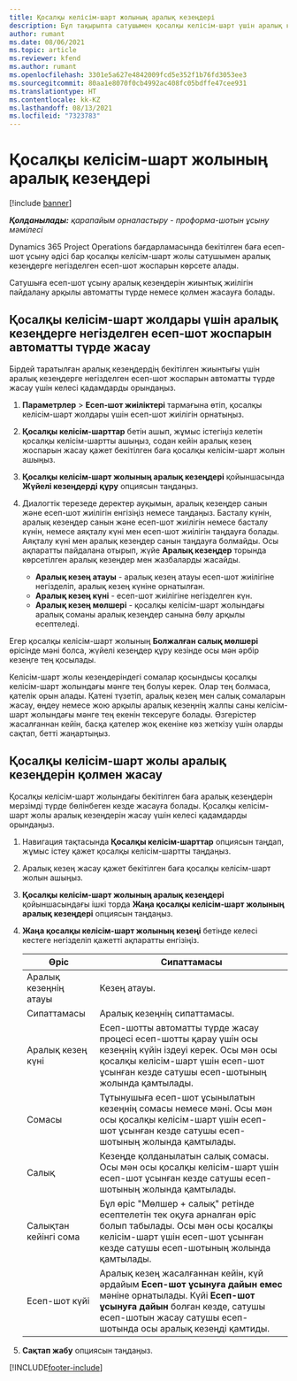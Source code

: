 ```yaml
---
title: Қосалқы келісім-шарт жолының аралық кезеңдері
description: Бұл тақырыпта сатушымен қосалқы келісім-шарт үшін аралық кезеңдерге негізделген есеп-шот жоспарын жасау және сақтау жолы түсіндірілген.
author: rumant
ms.date: 08/06/2021
ms.topic: article
ms.reviewer: kfend
ms.author: rumant
ms.openlocfilehash: 3301e5a627e4842009fcd5e352f1b76fd3053ee3
ms.sourcegitcommit: 80aa1e8070f0cb4992ac408fc05bdffe47cee931
ms.translationtype: HT
ms.contentlocale: kk-KZ
ms.lasthandoff: 08/13/2021
ms.locfileid: "7323783"
---
```

# <a name="subcontract-line-milestones"></a>Қосалқы келісім-шарт жолының аралық кезеңдері

[!include [banner](../../includes/dataverse-preview.md)]

_**Қолданылады:** қарапайым орналастыру - проформа-шотын ұсыну мәмілесі_

Dynamics 365 Project Operations бағдарламасында бекітілген баға есеп-шот ұсыну әдісі бар қосалқы келісім-шарт жолы сатушымен аралық кезеңдерге негізделген есеп-шот жоспарын көрсете алады.

Сатушыға есеп-шот ұсыну аралық кезеңдерін жиынтық жиілігін пайдалану арқылы автоматты түрде немесе қолмен жасауға болады.

## <a name="automatically-create-a-milestone-based-invoice-schedule-for-a-subcontract-line"></a>Қосалқы келісім-шарт жолдары үшін аралық кезеңдерге негізделген есеп-шот жоспарын автоматты түрде жасау

Бірдей таратылған аралық кезеңдердің бекітілген жиынтығы үшін аралық кезеңдерге негізделген есеп-шот жоспарын автоматты түрде жасау үшін келесі қадамдарды орындаңыз.

1. **Параметрлер** > **Есеп-шот жиіліктері** тармағына өтіп, қосалқы келісім-шарт жолдары үшін есеп-шот жиілігін орнатыңыз.
2. **Қосалқы келісім-шарттар** бетін ашып, жұмыс істегіңіз келетін қосалқы келісім-шартты ашыңыз, содан кейін аралық кезең жоспарын жасау қажет бекітілген баға қосалқы келісім-шарт жолын ашыңыз.
3. **Қосалқы келісім-шарт жолының аралық кезеңдері** қойыншасында **Жүйелі кезеңдерді құру** опциясын таңдаңыз.
4. Диалогтік терезеде деректер ауқымын, аралық кезеңдер санын және есеп-шот жиілігін енгізіңіз немесе таңдаңыз. Басталу күнін, аралық кезеңдер санын және есеп-шот жиілігін немесе басталу күнін, немесе аяқталу күні мен есеп-шот жиілігін таңдауға болады. Аяқталу күні мен аралық кезеңдер санын таңдауға болмайды.
Осы ақпаратты пайдалана отырып, жүйе **Аралық кезеңдер** торында көрсетілген аралық кезеңдер мен жазбаларды жасайды.

   - **Аралық кезең атауы** - аралық кезең атауы есеп-шот жиілігіне негізделіп, аралық кезең күніне орнатылған.
   - **Аралық кезең күні** - есеп-шот жиілігіне негізделген күн.
   - **Аралық кезең мөлшері** - қосалқы келісім-шарт жолындағы аралық соманы аралық кезеңдер санына бөлу арқылы есептеледі.

Егер қосалқы келісім-шарт жолының **Болжалған салық мөлшері** өрісінде мәні болса, жүйелі кезеңдер құру кезінде осы мән әрбір кезеңге тең қосылады.

Келісім-шарт жолы кезеңдеріндегі сомалар қосындысы қосалқы келісім-шарт жолындағы мәнге тең болуы керек. Олар тең болмаса, қателік орын алады. Қатені түзетіп, аралық кезең мен салық сомаларын жасау, өңдеу немесе жою арқылы аралық кезеңнің жалпы саны келісім-шарт жолындағы мәнге тең екенін тексеруге болады. Өзгерістер жасалғаннан кейін, басқа қателер жоқ екеніне көз жеткізу үшін оларды сақтап, бетті жаңартыңыз.

## <a name="manually-create-subcontract-line-milestones"></a>Қосалқы келісім-шарт жолы аралық кезеңдерін қолмен жасау

Қосалқы келісім-шарт жолындағы бекітілген баға аралық кезеңдерін мерзімді түрде бөлінбеген кезде жасауға болады. Қосалқы келісім-шарт жолы аралық кезеңдерін жасау үшін келесі қадамдарды орындаңыз.

1. Навигация тақтасында **Қосалқы келісім-шарттар** опциясын таңдап, жұмыс істеу қажет қосалқы келісім-шартты таңдаңыз.
2. Аралық кезең жасау қажет бекітілген баға қосалқы келісім-шарт жолын ашыңыз.
3. **Қосалқы келісім-шарт жолының аралық кезеңдері** қойыншасындағы ішкі торда **Жаңа қосалқы келісім-шарт жолының аралық кезеңдері** опциясын таңдаңыз.
4. **Жаңа қосалқы келісім-шарт жолының кезеңі** бетінде келесі кестеге негізделіп қажетті ақпаратты енгізіңіз.

    | Өріс | Сипаттамасы |
    | --- | --- |
    | Аралық кезеңнің атауы | Кезең атауы. |
    | Сипаттамасы | Аралық кезеңнің сипаттамасы.  |
    | Аралық кезең күні | Есеп-шотты автоматты түрде жасау процесі есеп-шотты қарау үшін осы кезеңнің күйін іздеуі керек. Осы мән осы қосалқы келісім-шарт үшін есеп-шот ұсынған кезде сатушы есеп-шотының жолында қамтылады. |
    | Сомасы | Тұтынушыға есеп-шот ұсынылатын кезеңнің сомасы немесе мәні. Осы мән осы қосалқы келісім-шарт үшін есеп-шот ұсынған кезде сатушы есеп-шотының жолында қамтылады. |
    | Салық | Кезеңде қолданылатын салық сомасы. Осы мән осы қосалқы келісім-шарт үшін есеп-шот ұсынған кезде сатушы есеп-шотының жолында қамтылады. |
    | Салықтан кейінгі сома | Бұл өріс "Мөлшер + салық" ретінде есептелетін тек оқуға арналған өріс болып табылады. Осы мән осы қосалқы келісім-шарт үшін есеп-шот ұсынған кезде сатушы есеп-шотының жолында қамтылады. |
    | Есеп-шот күйі | Аралық кезең жасалғаннан кейін, күй әрдайым **Есеп-шот ұсынуға дайын емес** мәніне орнатылады.  Күйі **Есеп-шот ұсынуға дайын** болған кезде, сатушы есеп-шотын жасау сатушы есеп-шотында осы аралық кезеңді қамтиды. |

5. **Сақтап жабу** опциясын таңдаңыз.


[!INCLUDE[footer-include](../../includes/footer-banner.md)]
